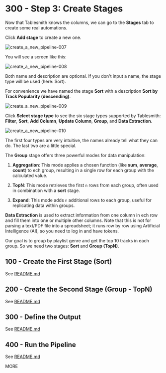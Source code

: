 # 300 - Step 3: Create Stages

Now that Tablesmith knows the columns, we can go to the **Stages** tab to create some real automations. 

Click **Add stage** to create a new one. 

![create_a_new_pipeline-007](https://github.com/user-attachments/assets/2ae3e253-b3d5-470a-b3b3-c633e6cfd88d)

You will see a screen like this:

![create_a_new_pipeline-008](https://github.com/user-attachments/assets/2145bad1-c56f-4bd9-a0e7-655f2386774d)

Both name and description are optional. If you don't input a name, the stage type will be used (here: Sort). 

For convenience we have named the stage **Sort** with a description **Sort by Track Popularity (descending)**.

![create_a_new_pipeline-009](https://github.com/user-attachments/assets/d73aca39-1b7c-4d9f-bd84-93f63b71fe7f)

Click **Select stage type** to see the six stage types supported by Tablesmith: **Filter**, **Sort**, **Add Column**, **Update Column**, **Group**, and **Data Extraction**.

![create_a_new_pipeline-010](https://github.com/user-attachments/assets/0b58aed3-3a65-48d6-888b-95de6e62a80b)

The first four types are very intuitive, the names already tell what they can do. The last two are a little special.

The **Group** stage offers three powerful modes for data manipulation:

1) **Aggregation**: This mode applies a chosen function (like **sum**, **average**, **count**) to ech group, resulting in a single row for each group with the calculated value.

2) **TopN**: This mode retrieves the first ```n``` rows from each group, often used in combination with a **sort** stage.

3) **Expand**: This mode adds ```n``` additional rows to each group, useful for replicating data within groups.

**Data Extraction** is used to extract information from one column in ech row and fill them into one or multiple other columns. Note that this is not for parsing a text/PDF file into a spreadsheet; it runs row by row using Artificial Intelligence (AI), so you need to log in and have tokens.

Our goal is to group by playlist genre and get the top 10 tracks in each group. So we need two stages: **Sort** and **Group (TopN)**.

## 100 - Create the First Stage (Sort)

See [README.md](./100/README.md)

## 200 - Create the Second Stage (Group - TopN)

See [README.md](./200/README.md)

## 300 - Define the Output

See [README.md](./300/README.md)

## 400 - Run the Pipeline

See [README.md](./400/README.md)

MORE
